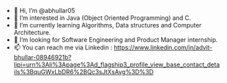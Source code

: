 - 👋 Hi, I’m @abhullar05
- 👀 I’m interested in Java (Object Oriented Programming) and C.
- 🌱 I’m currently learning Algorithms, Data structures and Computer Architecture.
- 💞️ I’m looking for Software Engineering and Product Manager internship.
- 📫 You can reach me via Linkedin : https://www.linkedin.com/in/advit-bhullar-08946921b?lipi=urn%3Ali%3Apage%3Ad_flagship3_profile_view_base_contact_details%3BquGWxLbDR6%2BQc3sJtXsAvg%3D%3D

<!---
abhullar05/abhullar05 is a ✨ special ✨ repository because its `README.md` (this file) appears on your GitHub profile.
You can click the Preview link to take a look at your changes.
--->
